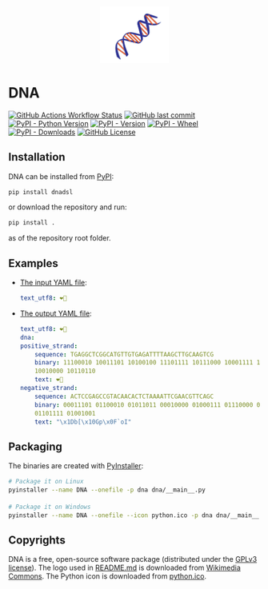 <p align="center">
    <img alt="logo" src="https://github.com/project-aico/dna/raw/main/assets/DNA_small.svg"
        width="138" />
</p>

# DNA

[![GitHub Actions Workflow Status](https://github.com/project-aico/dna/actions/workflows/python-publish.yml/badge.svg)](https://github.com/project-aico/dna/blob/main/.github/workflows/python-publish.yml)
[![GitHub last commit](https://img.shields.io/github/last-commit/project-aico/dna)](https://github.com/project-aico/dna/commits/main/)
[![PyPI - Python Version](https://img.shields.io/pypi/pyversions/dnadsl)](https://pypi.org/project/dnadsl/)
[![PyPI - Version](https://img.shields.io/pypi/v/dnadsl)](https://pypi.org/project/dnadsl/)
[![PyPI - Wheel](https://img.shields.io/pypi/wheel/dnadsl)](https://pypi.org/project/dnadsl/#files)
[![PyPI - Downloads](https://img.shields.io/pypi/dm/dnadsl)](https://pypistats.org/packages/dnadsl)
[![GitHub License](https://img.shields.io/github/license/project-aico/dna)](https://github.com/project-aico/dna/blob/main/LICENSE)

## Installation

DNA can be installed
from [PyPI](https://pypi.org/project/dnadsl/):

```bash
pip install dnadsl
```

or download the repository and run:

```bash
pip install .
```

as of the repository root folder.

## Examples

- [The input YAML file](https://github.com/project-aico/dna/blob/main/examples/input.yml):

    ```yaml
    text_utf8: ❤️🐶
    ```

- [The output YAML file](https://github.com/project-aico/dna/blob/main/examples/output.yml):

    ```yaml
    text_utf8: ❤️🐶
    dna:
    positive_strand:
        sequence: TGAGGCTCGGCATGTTGTGAGATTTTAAGCTTGCAAGTCG
        binary: 11100010 10011101 10100100 11101111 10111000 10001111 11110000 10011111
        10010000 10110110
        text: ❤️🐶
    negative_strand:
        sequence: ACTCCGAGCCGTACAACACTCTAAAATTCGAACGTTCAGC
        binary: 00011101 01100010 01011011 00010000 01000111 01110000 00001111 01100000
        01101111 01001001
        text: "\x1Db[\x10Gp\x0F`oI"
    ```

## Packaging

The binaries are created with
[PyInstaller](https://github.com/pyinstaller/pyinstaller):

```bash
# Package it on Linux
pyinstaller --name DNA --onefile -p dna dna/__main__.py

# Package it on Windows
pyinstaller --name DNA --onefile --icon python.ico -p dna dna/__main__.py
```

## Copyrights

DNA is a free, open-source software package
(distributed under the [GPLv3 license](./LICENSE)).
The logo used in [README.md](./README.md) is downloaded from
[Wikimedia Commons](https://commons.wikimedia.org/wiki/File:DNA_small.svg).
The Python icon is downloaded from
[python.ico](https://github.com/python/cpython/blob/main/PC/icons/python.ico).
